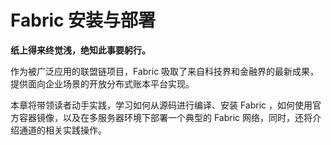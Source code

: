 # Fabric 安装与部署

**纸上得来终觉浅，绝知此事要躬行。**

作为被广泛应用的联盟链项目，Fabric 吸取了来自科技界和金融界的最新成果，提供面向企业场景的开放分布式账本平台实现。

本章将带领读者动手实践，学习如何从源码进行编译、安装 Fabric ，如何使用官方容器镜像，以及在多服务器环境下部署一个典型的 Fabric 网络，同时，还将介绍通道的相关实践操作。
